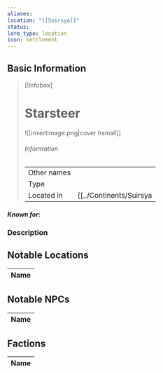 ```yaml
---
aliases: 
location: "[[Suirsya]]"
status: 
lore_type: location
icon: settlement
---
```

## Basic Information
> [!infobox]
> # Starsteer
> ![[insertimage.png|cover hsmall]]
> ###### Information
> |   |  |
> | ---- | ---- |
> | Other names | |
> | Type | 
> | Located in | [[../Continents/Suirsya|Suirsya]]|
##### Known for:
### Description
## Notable Locations
| Name |
| ---- |

## Notable NPCs
| Name |
| ---- |

## Factions
| Name |
| ---- |
